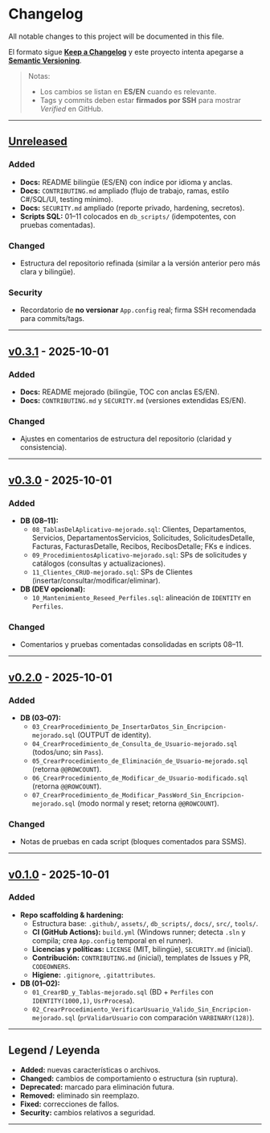 # Changelog
All notable changes to this project will be documented in this file.

El formato sigue **[Keep a Changelog](https://keepachangelog.com/en/1.1.0/)** y este proyecto intenta apegarse a **[Semantic Versioning](https://semver.org/spec/v2.0.0.html)**.

> Notas:
> - Los cambios se listan en **ES/EN** cuando es relevante.
> - Tags y commits deben estar **firmados por SSH** para mostrar *Verified* en GitHub.

---

## [Unreleased]
### Added
- **Docs:** README bilingüe (ES/EN) con índice por idioma y anclas.
- **Docs:** `CONTRIBUTING.md` ampliado (flujo de trabajo, ramas, estilo C#/SQL/UI, testing mínimo).
- **Docs:** `SECURITY.md` ampliado (reporte privado, hardening, secretos).
- **Scripts SQL:** 01–11 colocados en `db_scripts/` (idempotentes, con pruebas comentadas).

### Changed
- Estructura del repositorio refinada (similar a la versión anterior pero más clara y bilingüe).

### Security
- Recordatorio de **no versionar** `App.config` real; firma SSH recomendada para commits/tags.

---

## [v0.3.1] - 2025-10-01
### Added
- **Docs:** README mejorado (bilingüe, TOC con anclas ES/EN).
- **Docs:** `CONTRIBUTING.md` y `SECURITY.md` (versiones extendidas ES/EN).

### Changed
- Ajustes en comentarios de estructura del repositorio (claridad y consistencia).

---

## [v0.3.0] - 2025-10-01
### Added
- **DB (08–11):**
  - `08_TablasDelAplicativo-mejorado.sql`: Clientes, Departamentos, Servicios, DepartamentosServicios, Solicitudes, SolicitudesDetalle, Facturas, FacturasDetalle, Recibos, RecibosDetalle; FKs e índices.
  - `09_ProcedimientosAplicativo-mejorado.sql`: SPs de solicitudes y catálogos (consultas y actualizaciones).
  - `11_Clientes_CRUD-mejorado.sql`: SPs de Clientes (insertar/consultar/modificar/eliminar).
- **DB (DEV opcional):**
  - `10_Mantenimiento_Reseed_Perfiles.sql`: alineación de `IDENTITY` en `Perfiles`.

### Changed
- Comentarios y pruebas comentadas consolidadas en scripts 08–11.

---

## [v0.2.0] - 2025-10-01
### Added
- **DB (03–07):**
  - `03_CrearProcedimiento_De_InsertarDatos_Sin_Encripcion-mejorado.sql` (OUTPUT de identity).
  - `04_CrearProcedimiento_de_Consulta_de_Usuario-mejorado.sql` (todos/uno; sin `Pass`).
  - `05_CrearProcedimiento_de_Eliminación_de_Usuario-mejorado.sql` (retorna `@@ROWCOUNT`).
  - `06_CrearProcedimiento_de_Modificar_de_Usuario-modificado.sql` (retorna `@@ROWCOUNT`).
  - `07_CrearProcedimiento_de_Modificar_PassWord_Sin_Encripcion-mejorado.sql` (modo normal y reset; retorna `@@ROWCOUNT`).

### Changed
- Notas de pruebas en cada script (bloques comentados para SSMS).

---

## [v0.1.0] - 2025-10-01
### Added
- **Repo scaffolding & hardening:**
  - Estructura base: `.github/`, `assets/`, `db_scripts/`, `docs/`, `src/`, `tools/`.
  - **CI (GitHub Actions):** `build.yml` (Windows runner; detecta `.sln` y compila; crea `App.config` temporal en el runner).
  - **Licencias y políticas:** `LICENSE` (MIT, bilingüe), `SECURITY.md` (inicial).
  - **Contribución:** `CONTRIBUTING.md` (inicial), templates de Issues y PR, `CODEOWNERS`.
  - **Higiene:** `.gitignore`, `.gitattributes`.
- **DB (01–02):**
  - `01_CrearBD_y_Tablas-mejorado.sql` (BD + `Perfiles` con `IDENTITY(1000,1)`, `UsrProcesa`).
  - `02_CrearProcedimiento_VerificarUsuario_Valido_Sin_Encripcion-mejorado.sql` (`prValidarUsuario` con comparación `VARBINARY(128)`).

---

## Legend / Leyenda
- **Added:** nuevas características o archivos.
- **Changed:** cambios de comportamiento o estructura (sin ruptura).
- **Deprecated:** marcado para eliminación futura.
- **Removed:** eliminado sin reemplazo.
- **Fixed:** correcciones de fallos.
- **Security:** cambios relativos a seguridad.

---

[Unreleased]: https://github.com/recm0708/SuiteMDI-EduSQL/compare/v0.3.1...HEAD
[v0.3.1]: https://github.com/recm0708/SuiteMDI-EduSQL/compare/v0.3.0...v0.3.1
[v0.3.0]: https://github.com/recm0708/SuiteMDI-EduSQL/compare/v0.2.0...v0.3.0
[v0.2.0]: https://github.com/recm0708/SuiteMDI-EduSQL/compare/v0.1.0...v0.2.0
[v0.1.0]: https://github.com/recm0708/SuiteMDI-EduSQL/releases/tag/v0.1.0